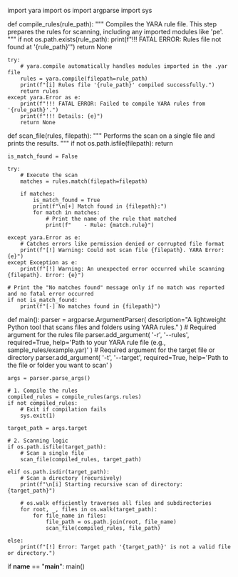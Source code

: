 import yara
import os
import argparse
import sys

def compile_rules(rule_path):
    """
    Compiles the YARA rule file. This step prepares the rules for scanning,
    including any imported modules like 'pe'.
    """
    if not os.path.exists(rule_path):
        print(f"!!! FATAL ERROR: Rules file not found at '{rule_path}'")
        return None
        
    try:
        # yara.compile automatically handles modules imported in the .yar file
        rules = yara.compile(filepath=rule_path)
        print(f"[i] Rules file '{rule_path}' compiled successfully.")
        return rules
    except yara.Error as e:
        print(f"!!! FATAL ERROR: Failed to compile YARA rules from '{rule_path}'.")
        print(f"!!! Details: {e}")
        return None

def scan_file(rules, filepath):
    """
    Performs the scan on a single file and prints the results.
    """
    if not os.path.isfile(filepath):
        return

    is_match_found = False

    try:
        # Execute the scan
        matches = rules.match(filepath=filepath)
        
        if matches:
            is_match_found = True
            print(f"\n[+] Match found in {filepath}:")
            for match in matches:
                # Print the name of the rule that matched
                print(f"    - Rule: {match.rule}")
        
    except yara.Error as e:
        # Catches errors like permission denied or corrupted file format
        print(f"[!] Warning: Could not scan file {filepath}. YARA Error: {e}")
    except Exception as e:
        print(f"[!] Warning: An unexpected error occurred while scanning {filepath}. Error: {e}")
    
    # Print the "No matches found" message only if no match was reported and no fatal error occurred
    if not is_match_found:
        print(f"[-] No matches found in {filepath}")


def main():
    parser = argparse.ArgumentParser(
        description="A lightweight Python tool that scans files and folders using YARA rules."
    )
    # Required argument for the rules file
    parser.add_argument(
        '-r', '--rules', 
        required=True, 
        help='Path to your YARA rule file (e.g., sample_rules/example.yar)'
    )
    # Required argument for the target file or directory
    parser.add_argument(
        '-t', '--target', 
        required=True, 
        help='Path to the file or folder you want to scan'
    )
    
    args = parser.parse_args()

    # 1. Compile the rules
    compiled_rules = compile_rules(args.rules)
    if not compiled_rules:
        # Exit if compilation fails
        sys.exit(1) 

    target_path = args.target

    # 2. Scanning logic
    if os.path.isfile(target_path):
        # Scan a single file
        scan_file(compiled_rules, target_path)

    elif os.path.isdir(target_path):
        # Scan a directory (recursively)
        print(f"\n[i] Starting recursive scan of directory: {target_path}")
        
        # os.walk efficiently traverses all files and subdirectories
        for root, _, files in os.walk(target_path):
            for file_name in files:
                file_path = os.path.join(root, file_name)
                scan_file(compiled_rules, file_path)
        
    else:
        print(f"[!] Error: Target path '{target_path}' is not a valid file or directory.")


if __name__ == "__main__":
    main()
